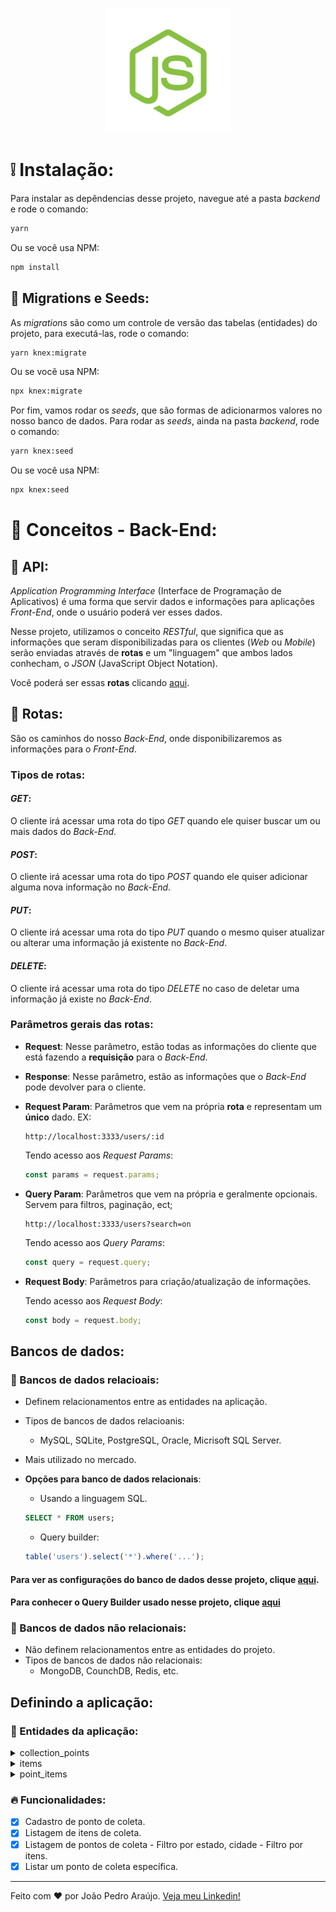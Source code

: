 <p align="center">
  <img src="../.github/nodejs.png" width=200 />
</>

# ❕ Instalação:

Para instalar as depêndencias desse projeto, navegue até a pasta _backend_ e rode o comando:

```bash
yarn
```

Ou se você usa NPM:

```bash
npm install
```

## 🔄 Migrations e Seeds:

As _migrations_ são como um controle de versão das tabelas (entidades) do projeto, para executá-las, rode o comando:

```bash
yarn knex:migrate
```

Ou se você usa NPM:

```bash
npx knex:migrate
```

Por fim, vamos rodar os _seeds_, que são formas de adicionarmos valores no nosso banco de dados.
Para rodar as _seeds_, ainda na pasta _backend_, rode o comando:

```bash
yarn knex:seed
```

Ou se você usa NPM:

```bash
npx knex:seed
```

# 📖 Conceitos - Back-End:

## 👾 API:

_Application Programming Interface_ (Interface de Programação de Aplicativos) é uma forma que servir dados e informações para aplicações _Front-End_, onde o usuário poderá ver esses dados.

Nesse projeto, utilizamos o conceito _RESTful_, que significa que as informações que seram disponibilizadas para os clientes (_Web_ ou _Mobile_) serão enviadas através de **rotas** e um "linguagem" que ambos lados conhecham, o _JSON_ (JavaScript Object Notation).

Você poderá ser essas **rotas** clicando [aqui](./src/routes.ts).

## 🔀 Rotas:

São os caminhos do nosso _Back-End_, onde disponibilizaremos as informações para o _Front-End_.

### Tipos de rotas:

#### _GET_:

O cliente irá acessar uma rota do tipo _GET_ quando ele quiser buscar um ou mais dados do _Back-End_.

#### _POST_:

O cliente irá acessar uma rota do tipo _POST_ quando ele quiser adicionar alguma nova informação no _Back-End_.

#### _PUT_:

O cliente irá acessar uma rota do tipo _PUT_ quando o mesmo quiser atualizar ou alterar uma informação já existente no _Back-End_.

#### _DELETE_:

O cliente irá acessar uma rota do tipo _DELETE_ no caso de deletar uma informação já existe no _Back-End_.

### Parâmetros gerais das rotas:

- **Request**: Nesse parâmetro, estão todas as informações do cliente que está fazendo a **requisição** para o _Back-End_.

- **Response**: Nesse parâmetro, estão as informações que o _Back-End_ pode devolver para o cliente.

- **Request Param**: Parâmetros que vem na própria **rota** e representam um **único** dado. EX:

  ```
  http://localhost:3333/users/:id
  ```

  Tendo acesso aos _Request Params_:

  ```javascript
  const params = request.params;
  ```

- **Query Param**: Parâmetros que vem na própria e geralmente opcionais. Servem para filtros, paginação, ect;

  ```
  http://localhost:3333/users?search=on
  ```

  Tendo acesso aos _Query Params_:

  ```javascript
  const query = request.query;
  ```

- **Request Body**: Parâmetros para criação/atualização de informações.

  Tendo acesso aos _Request Body_:

  ```javascript
  const body = request.body;
  ```

## Bancos de dados:

### 🤝 Bancos de dados relacioais:

- Definem relacionamentos entre as entidades na aplicação.
- Tipos de bancos de dados relacioanis:
  - MySQL, SQLite, PostgreSQL, Oracle, Micrisoft SQL Server.
- Mais utilizado no mercado.

- **Opções para banco de dados relacionais**:

  - Usando a linguagem SQL.

  ```sql
  SELECT * FROM users;
  ```

  - Query builder:

  ```javascript
  table('users').select('*').where('...');
  ```

#### Para ver as configurações do banco de dados desse projeto, clique [aqui](./src/database/connection.ts).

#### Para conhecer o Query Builder usado nesse projeto, clique [aqui](http://knexjs.org/)

### 🤚 Bancos de dados não relacionais:

- Não definem relacionamentos entre as entidades do projeto.
- Tipos de bancos de dados não relacionais:
  - MongoDB, CounchDB, Redis, etc.

## Definindo a aplicação:

### 👬 Entidades da aplicação:

<details>
 <summary>collection_points</summary>

- Locais para coleta do lixo.
- Campos da tabela _collection_points_:
  - image
  - name
  - email
  - whatsapp
  - latitude
  - longitude
  - city
  - uf
  </details>

<details>
 <summary>items</summary>

- Items que serão coletados.
- Campos da tabela _Items_:
    - title
    - image
</details>

<details>
 <summary>point_items</summary>

- Tabela de relação entre as entidades Collection Points e Items.
- Campos da tabela _point_items_:
    - point_id
    - item_id
</details>

### 🔥 Funcionalidades:

- [x] Cadastro de ponto de coleta.
- [x] Listagem de itens de coleta.
- [x] Listagem de pontos de coleta - Filtro por estado, cidade - Filtro por itens.
- [x] Listar um ponto de coleta específica.

---

Feito com ❤ por João Pedro Araújo. [Veja meu Linkedin!](https://www.linkedin.com/in/joaopedroasz/)
